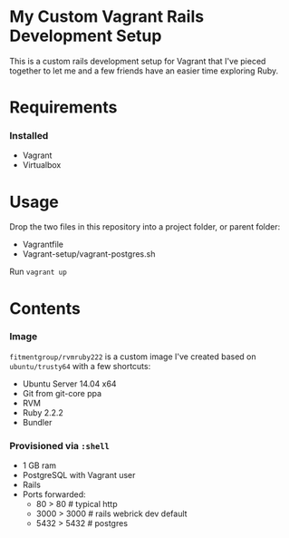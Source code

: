 # My Custom Vagrant Rails Development Setup
This is a custom rails development setup for Vagrant that I've pieced together to let me and a few friends have an easier time exploring Ruby.

# Requirements
### Installed
- Vagrant
- Virtualbox

# Usage
Drop the two files in this repository into a project folder, or parent folder:
- Vagrantfile
- Vagrant-setup/vagrant-postgres.sh

Run `vagrant up`

# Contents

### Image
`fitmentgroup/rvmruby222` is a custom image I've created based on `ubuntu/trusty64` with a few shortcuts:
- Ubuntu Server 14.04 x64
- Git from git-core ppa
- RVM
- Ruby 2.2.2
- Bundler

### Provisioned via `:shell`
- 1 GB ram
- PostgreSQL with Vagrant user
- Rails
- Ports forwarded:
  - 80 > 80       # typical http
  - 3000 > 3000   # rails webrick dev default
  - 5432 > 5432   # postgres

